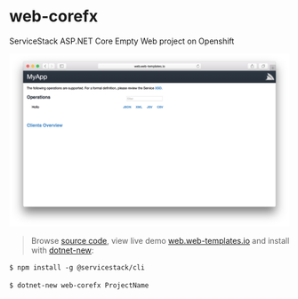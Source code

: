 # web-corefx

ServiceStack ASP.NET Core Empty Web project on Openshift

[![](https://raw.githubusercontent.com/ServiceStack/Assets/master/csharp-templates/web.png)](http://web.web-templates.io/)

> Browse [source code](https://github.com/NetFrameworkCoreTemplates/web-corefx), view live demo [web.web-templates.io](http://web.web-templates.io) and install with [dotnet-new](http://docs.servicestack.net/dotnet-new):

    $ npm install -g @servicestack/cli

    $ dotnet-new web-corefx ProjectName

